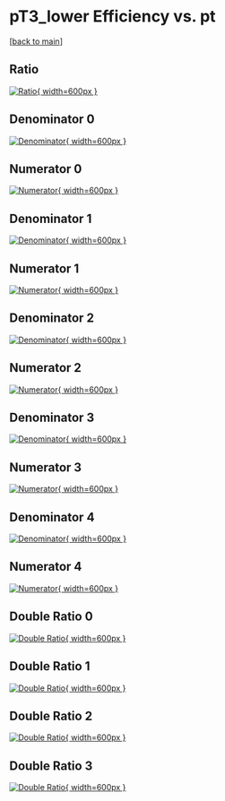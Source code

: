 # pT3_lower Efficiency vs. pt

[[back to main](./)]



## Ratio

[![Ratio](../mtv/var/pT3_lower_vtr_211_1_eff_pt.png){ width=600px }](../mtv/var/pT3_lower_vtr_211_1_eff_pt.pdf)

## Denominator 0

[![Denominator](../mtv/den/pT3_lower_vtr_211_1_eff_pt_den0.png){ width=600px }](../mtv/den/pT3_lower_vtr_211_1_eff_pt_den0.pdf)

## Numerator 0

[![Numerator](../mtv/num/pT3_lower_vtr_211_1_eff_pt_num0.png){ width=600px }](../mtv/num/pT3_lower_vtr_211_1_eff_pt_num0.pdf)

## Denominator 1

[![Denominator](../mtv/den/pT3_lower_vtr_211_1_eff_pt_den1.png){ width=600px }](../mtv/den/pT3_lower_vtr_211_1_eff_pt_den1.pdf)

## Numerator 1

[![Numerator](../mtv/num/pT3_lower_vtr_211_1_eff_pt_num1.png){ width=600px }](../mtv/num/pT3_lower_vtr_211_1_eff_pt_num1.pdf)

## Denominator 2

[![Denominator](../mtv/den/pT3_lower_vtr_211_1_eff_pt_den2.png){ width=600px }](../mtv/den/pT3_lower_vtr_211_1_eff_pt_den2.pdf)

## Numerator 2

[![Numerator](../mtv/num/pT3_lower_vtr_211_1_eff_pt_num2.png){ width=600px }](../mtv/num/pT3_lower_vtr_211_1_eff_pt_num2.pdf)

## Denominator 3

[![Denominator](../mtv/den/pT3_lower_vtr_211_1_eff_pt_den3.png){ width=600px }](../mtv/den/pT3_lower_vtr_211_1_eff_pt_den3.pdf)

## Numerator 3

[![Numerator](../mtv/num/pT3_lower_vtr_211_1_eff_pt_num3.png){ width=600px }](../mtv/num/pT3_lower_vtr_211_1_eff_pt_num3.pdf)

## Denominator 4

[![Denominator](../mtv/den/pT3_lower_vtr_211_1_eff_pt_den4.png){ width=600px }](../mtv/den/pT3_lower_vtr_211_1_eff_pt_den4.pdf)

## Numerator 4

[![Numerator](../mtv/num/pT3_lower_vtr_211_1_eff_pt_num4.png){ width=600px }](../mtv/num/pT3_lower_vtr_211_1_eff_pt_num4.pdf)

## Double Ratio 0

[![Double Ratio](../mtv/ratio/pT3_lower_vtr_211_1_eff_pt_ratio0.png){ width=600px }](../mtv/ratio/pT3_lower_vtr_211_1_eff_pt_ratio0.pdf)

## Double Ratio 1

[![Double Ratio](../mtv/ratio/pT3_lower_vtr_211_1_eff_pt_ratio1.png){ width=600px }](../mtv/ratio/pT3_lower_vtr_211_1_eff_pt_ratio1.pdf)

## Double Ratio 2

[![Double Ratio](../mtv/ratio/pT3_lower_vtr_211_1_eff_pt_ratio2.png){ width=600px }](../mtv/ratio/pT3_lower_vtr_211_1_eff_pt_ratio2.pdf)

## Double Ratio 3

[![Double Ratio](../mtv/ratio/pT3_lower_vtr_211_1_eff_pt_ratio3.png){ width=600px }](../mtv/ratio/pT3_lower_vtr_211_1_eff_pt_ratio3.pdf)

